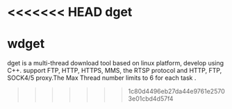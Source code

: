 <<<<<<< HEAD
dget
=======
# wdget
dget is a multi-thread download tool based on linux platform, develop using C++. support FTP, HTTP, HTTPS, MMS, the RTSP protocol and HTTP, FTP, SOCK4/5 proxy.The Max Thread number limits to 6 for each task .
>>>>>>> 1c80d4496eb27da44e9761e25703e01cbd4d57f4
